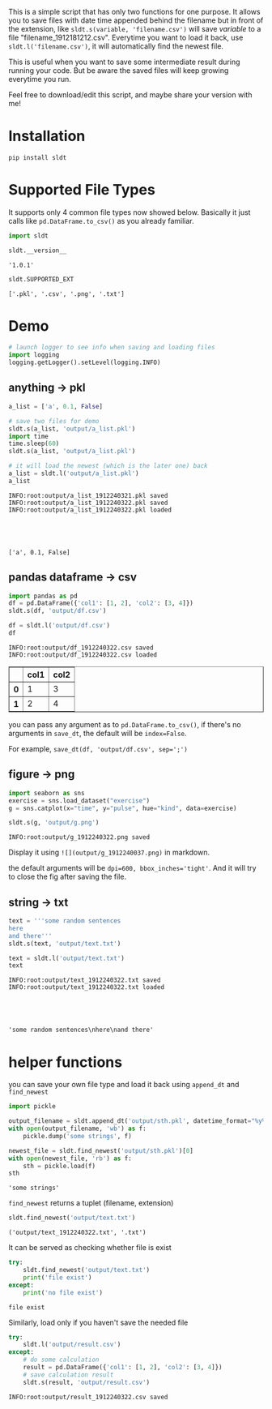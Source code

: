 
This is a simple script that has only two functions for one purpose. It allows you to save files with date time appended behind the filename but in front of the extension, like `sldt.s(variable, 'filename.csv')` will save *variable* to a file "filename_1912181212.csv". Everytime you want to load it back, use `sldt.l('filename.csv')`, it will automatically find the newest file.

This is useful when you want to save some intermediate result during running your code. But be aware the saved files will keep growing everytime you run.

Feel free to download/edit this script, and maybe share your version with me!

# Installation

```
pip install sldt
```

# Supported File Types

It supports only 4 common file types now showed below. Basically it just calls like `pd.DataFrame.to_csv()` as you already familiar.


```python
import sldt
```


```python
sldt.__version__
```




    '1.0.1'




```python
sldt.SUPPORTED_EXT
```




    ['.pkl', '.csv', '.png', '.txt']



# Demo


```python
# launch logger to see info when saving and loading files
import logging
logging.getLogger().setLevel(logging.INFO)
```

## anything -> pkl


```python
a_list = ['a', 0.1, False]

# save two files for demo
sldt.s(a_list, 'output/a_list.pkl')
import time
time.sleep(60)
sldt.s(a_list, 'output/a_list.pkl')

# it will load the newest (which is the later one) back
a_list = sldt.l('output/a_list.pkl')
a_list
```

    INFO:root:output/a_list_1912240321.pkl saved
    INFO:root:output/a_list_1912240322.pkl saved
    INFO:root:output/a_list_1912240322.pkl loaded
    




    ['a', 0.1, False]



## pandas dataframe -> csv


```python
import pandas as pd
df = pd.DataFrame({'col1': [1, 2], 'col2': [3, 4]})
sldt.s(df, 'output/df.csv')

df = sldt.l('output/df.csv')
df
```

    INFO:root:output/df_1912240322.csv saved
    INFO:root:output/df_1912240322.csv loaded
    




<div>
<style scoped>
    .dataframe tbody tr th:only-of-type {
        vertical-align: middle;
    }

    .dataframe tbody tr th {
        vertical-align: top;
    }

    .dataframe thead th {
        text-align: right;
    }
</style>
<table border="1" class="dataframe">
  <thead>
    <tr style="text-align: right;">
      <th></th>
      <th>col1</th>
      <th>col2</th>
    </tr>
  </thead>
  <tbody>
    <tr>
      <th>0</th>
      <td>1</td>
      <td>3</td>
    </tr>
    <tr>
      <th>1</th>
      <td>2</td>
      <td>4</td>
    </tr>
  </tbody>
</table>
</div>



you can pass any argument as to `pd.DataFrame.to_csv()`, if there's no arguments in `save_dt`, the default will be `index=False`.

For example, `save_dt(df, 'output/df.csv', sep=';')`

## figure → png


```python
import seaborn as sns
exercise = sns.load_dataset("exercise")
g = sns.catplot(x="time", y="pulse", hue="kind", data=exercise)

sldt.s(g, 'output/g.png')
```

    INFO:root:output/g_1912240322.png saved
    

Display it using `![](output/g_1912240037.png)` in markdown.

the default arguments will be `dpi=600, bbox_inches='tight'`. And it will try to close the fig after saving the file.

## string → txt


```python
text = '''some random sentences
here
and there'''
sldt.s(text, 'output/text.txt')

text = sldt.l('output/text.txt')
text
```

    INFO:root:output/text_1912240322.txt saved
    INFO:root:output/text_1912240322.txt loaded
    




    'some random sentences\nhere\nand there'



# helper functions

you can save your own file type and load it back using `append_dt` and `find_newest`


```python
import pickle

output_filename = sldt.append_dt('output/sth.pkl', datetime_format="%y%m%d%H%M")[0]
with open(output_filename, 'wb') as f:
    pickle.dump('some strings', f)
```


```python
newest_file = sldt.find_newest('output/sth.pkl')[0]
with open(newest_file, 'rb') as f:
    sth = pickle.load(f)
sth
```




    'some strings'



`find_newest` returns a tuplet (filename, extension)


```python
sldt.find_newest('output/text.txt')
```




    ('output/text_1912240322.txt', '.txt')



It can be served as checking whether file is exist


```python
try:
    sldt.find_newest('output/text.txt')
    print('file exist')
except:
    print('no file exist')
```

    file exist
    

Similarly, load only if you haven't save the needed file


```python
try:
    sldt.l('output/result.csv')
except:
    # do some calculation
    result = pd.DataFrame({'col1': [1, 2], 'col2': [3, 4]})
    # save calculation result
    sldt.s(result, 'output/result.csv')
```

    INFO:root:output/result_1912240322.csv saved
    
